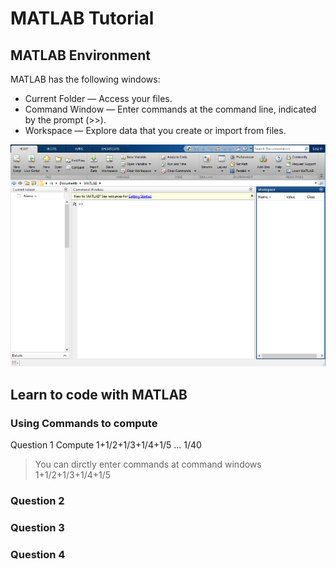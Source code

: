 # MATLAB Tutorial

## MATLAB	Environment
MATLAB	has	the	following	windows:
- Current Folder — Access your files.
- Command Window — Enter commands at the command line, indicated by the prompt (>>).
- Workspace — Explore data that you create or import from files.

![](https://github.com/jack1012/NA2018Spring/blob/master/0227/desktop.png)


## Learn to code with MATLAB
### Using Commands to compute

Question 1 
Compute 1+1/2+1/3+1/4+1/5 ... 1/40

> You can dirctly enter commands at command windows
> 1+1/2+1/3+1/4+1/5 




### Question 2

### Question 3

### Question 4
